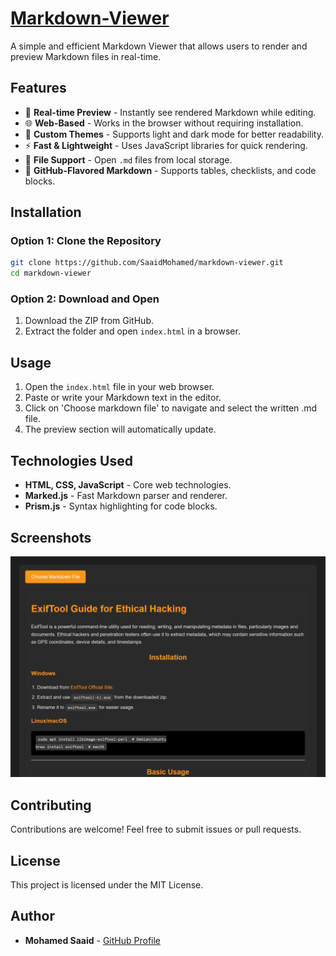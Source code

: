 # [Markdown-Viewer][pypi-url]

[pypi-url]: https://github.com/SaaidMohamed/Markdown-Viewer

A simple and efficient Markdown Viewer that allows users to render and preview Markdown files in real-time.

## Features
- 📄 **Real-time Preview** - Instantly see rendered Markdown while editing.
- 🌐 **Web-Based** - Works in the browser without requiring installation.
- 🎨 **Custom Themes** - Supports light and dark mode for better readability.
- ⚡ **Fast & Lightweight** - Uses JavaScript libraries for quick rendering.
- 📂 **File Support** - Open `.md` files from local storage.
- 🔗 **GitHub-Flavored Markdown** - Supports tables, checklists, and code blocks.

## Installation
### Option 1: Clone the Repository
```sh
git clone https://github.com/SaaidMohamed/markdown-viewer.git
cd markdown-viewer
```

### Option 2: Download and Open
1. Download the ZIP from GitHub.
2. Extract the folder and open `index.html` in a browser.

## Usage
1. Open the `index.html` file in your web browser.
2. Paste or write your Markdown text in the editor.
3. Click on 'Choose markdown file' to navigate and select the written .md file.
4. The preview section will automatically update.

## Technologies Used
- **HTML, CSS, JavaScript** - Core web technologies.
- **Marked.js** - Fast Markdown parser and renderer.
- **Prism.js** - Syntax highlighting for code blocks.

## Screenshots
![Markdown Viewer Screenshot](static/img/Screenshot1.png)

## Contributing
Contributions are welcome! Feel free to submit issues or pull requests.

## License
This project is licensed under the MIT License.

## Author
- **Mohamed Saaid** - [GitHub Profile](https://github.com/SaaidMohamed)
